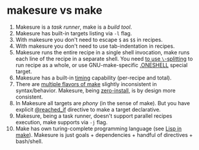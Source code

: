 
# makesure vs make

1. Makesure is a _task runner_, make is a _build tool_.
2. Makesure has built-in targets listing via `-l` flag.
3. With makesure you don't need to escape `$` as `$$` in recipes.
4. With makesure you don't need to use tab-indentation in recipes.
5. Makesure runs the entire recipe in a single shell invocation, make runs each line of the recipe in a separate shell. You need [to use `\`-splitting](https://www.gnu.org/software/make/manual/html_node/Splitting-Recipe-Lines.html) to run recipe as a whole, or use GNU-make-specific [.ONESHELL](https://www.gnu.org/software/make/manual/html_node/One-Shell.html) special target.
6. Makesure has a built-in [timing](https://github.com/xonixx/makesure#options) capability (per-recipe and total).
7. There are [multiple flavors of make](https://mmap.page/dive-into/make/) slightly inconsistent in syntax/behavior. Makesure, being [zero-install](https://github.com/xonixx/makesure#installation), is by design more consistent. 
8. In Makesure all targets are _phony_ (in the sense of make). But you have explicit [@reached_if](https://github.com/xonixx/makesure#reached_if) directive to make a target declarative. 
9. Makesure, being a task runner, doesn't support parallel recipes execution, make supports via `-j` flag.
10. Make has own turing-complete programming language (see [Lisp in make](https://github.com/kanaka/mal/tree/master/impls/make)). Makesure is just goals + dependencies + handful of directives + bash/shell.